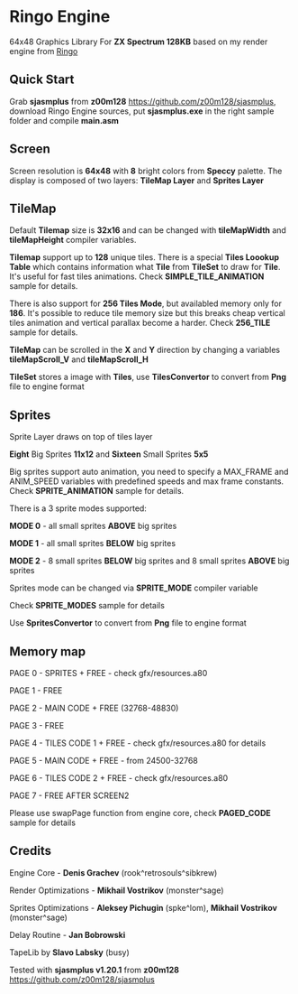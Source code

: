 # Ringo Engine
64x48 Graphics Library For **ZX Spectrum 128KB** based on my render engine from [Ringo](https://zxonline.net/game/ringo)

## Quick Start

Grab **sjasmplus** from **z00m128** https://github.com/z00m128/sjasmplus, download Ringo Engine sources, put **sjasmplus.exe** in the right sample folder and compile **main.asm**

## Screen

Screen resolution is **64x48** with **8** bright colors from **Speccy** palette. The display is composed of two layers: **TileMap Layer** and **Sprites Layer**

## TileMap

Default **Tilemap** size is **32x16** and can be changed with **tileMapWidth** and **tileMapHeight** compiler variables.

**Tilemap** support up to **128** unique tiles. There is a special **Tiles Loookup Table** which contains information what **Tile** from **TileSet** to draw for **Tile**. It's useful for fast tiles animations. Check **SIMPLE_TILE_ANIMATION** sample for details.

There is also support for **256 Tiles Mode**, but availabled memory only for **186**. It's possible to reduce tile memory size but this breaks cheap vertical tiles animation and vertical parallax become a harder. Check **256_TILE** sample for details.

**TileMap** can be scrolled in the **X** and **Y** direction by changing a variables **tileMapScroll_V** and **tileMapScroll_H**

**TileSet** stores a image with **Tiles**, use **TilesConvertor** to convert from **Png** file to engine format

## Sprites

Sprite Layer draws on top of tiles layer

**Eight** Big Sprites **11x12** and **Sixteen** Small Sprites **5x5**

Big sprites support auto animation, you need to specify a MAX_FRAME and ANIM_SPEED variables with predefined speeds and max frame constants. Check **SPRITE_ANIMATION** sample for details.

There is a 3 sprite modes supported:

**MODE 0** - all small sprites **ABOVE** big sprites

**MODE 1** - all small sprites **BELOW** big sprites

**MODE 2** - 8 small sprites **BELOW** big sprites and 8 small sprites **ABOVE** big sprites

Sprites mode can be changed via **SPRITE_MODE** compiler variable

Check **SPRITE_MODES** sample for details

Use **SpritesConvertor** to convert from **Png** file to engine format


## Memory map

PAGE 0 - SPRITES + FREE - check gfx/resources.a80

PAGE 1 - FREE

PAGE 2 - MAIN CODE + FREE (32768-48830)

PAGE 3 - FREE

PAGE 4 - TILES CODE 1 + FREE - check gfx/resources.a80 for details

PAGE 5 - MAIN CODE + FREE	- from 24500-32768

PAGE 6 - TILES CODE 2 + FREE - check gfx/resources.a80

PAGE 7 - FREE AFTER SCREEN2

Please use swapPage function from engine core, check **PAGED_CODE** sample for details

## Credits

Engine Core - **Denis Grachev** (rook^retrosouls^sibkrew)

Render Optimizations - **Mikhail Vostrikov** (monster^sage)

Sprites Optimizations - **Aleksey Pichugin** (spke^lom), **Mikhail Vostrikov** (monster^sage)

Delay Routine - **Jan Bobrowski**

TapeLib by **Slavo Labsky** (busy)

Tested with **sjasmplus v1.20.1** from **z00m128** https://github.com/z00m128/sjasmplus


